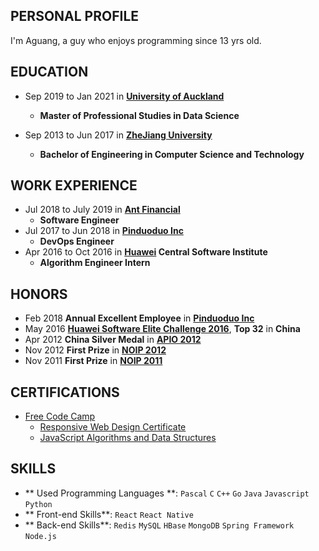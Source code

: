 ## PERSONAL PROFILE

I'm Aguang, a guy who enjoys programming since 13 yrs old.

## EDUCATION

* Sep 2019 to Jan 2021 in **[University of Auckland](https://www.auckland.ac.nz/en.html)**
  * **Master of Professional Studies in Data Science**

* Sep 2013 to Jun 2017 in **[ZheJiang University](http://www.zju.edu.cn/)**
  * **Bachelor of Engineering in Computer Science and Technology**

## WORK EXPERIENCE

* Jul 2018 to July 2019 in **[Ant Financial](https://en.wikipedia.org/wiki/Ant_Financial)**
  * **Software Engineer**
* Jul 2017 to Jun 2018 in **[Pinduoduo Inc](https://en.wikipedia.org/wiki/Pinduoduo)**
  * **DevOps Engineer**
* Apr 2016 to Oct 2016 in **[Huawei](https://en.wikipedia.org/wiki/Huawei) Central Software Institute**
  * **Algorithm Engineer Intern**

## HONORS

  * Feb 2018 **Annual Excellent Employee** in **[Pinduoduo Inc](https://en.wikipedia.org/wiki/Pinduoduo)**
  * May 2016 **[Huawei Software Elite Challenge 2016](https://codecraft.huawei.com/)**, **Top 32** in **China**
  * Apr 2012 **China Silver Medal** in **[APIO 2012](http://apio-olympiad.org/)**
  * Nov 2012 **First Prize** in **[NOIP 2012](http://www.noi.cn/)**
  * Nov 2011 **First Prize** in **[NOIP 2011](http://www.noi.cn/)**

## CERTIFICATIONS

  * [Free Code Camp](https://www.freecodecamp.org/)
    * [Responsive Web Design Certificate](https://www.freecodecamp.org/certification/aguang/responsive-web-design)
    * [JavaScript Algorithms and Data Structures](https://www.freecodecamp.org/certification/aguang/javascript-algorithms-and-data-structures)

## SKILLS

  * ** Used Programming Languages **: `Pascal` `C` `C++` `Go` `Java` `Javascript` `Python`
  * ** Front-end Skills**: `React` `React Native`
  * ** Back-end Skills**: `Redis` `MySQL` `HBase` `MongoDB` `Spring Framework` `Node.js`
